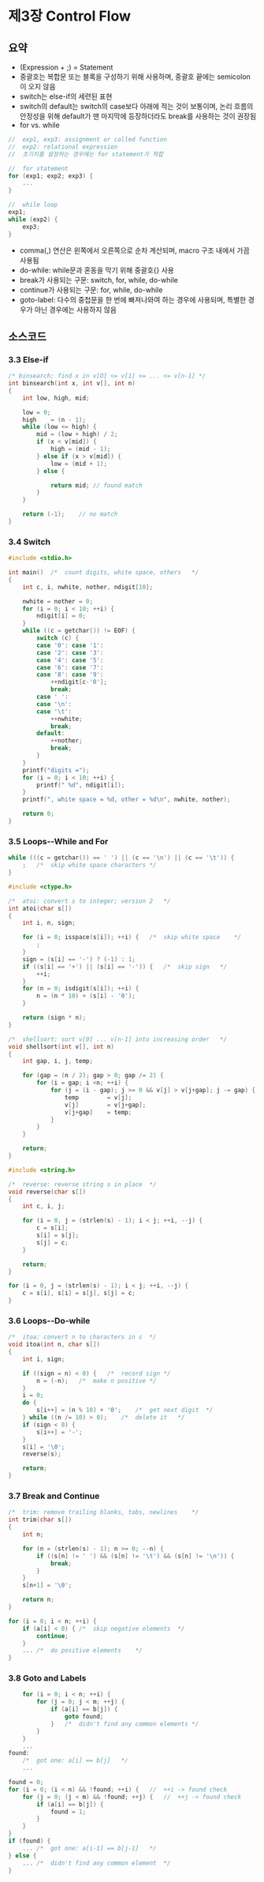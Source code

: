 # 제3장 Control Flow<br>

## 요약
* (Expression + ;) = Statement<br>
* 중괄호는 복합문 또는 블록을 구성하기 위해 사용하며, 중괄호 끝에는 semicolon이 오지 않음<br>
* switch는 else-if의 세련된 표현<br>
* switch의 default는 switch의 case보다 아래에 적는 것이 보통이며, 논리 흐름의 안정성을 위해 default가 맨 마지막에 등장하더라도 break를 사용하는 것이 권장됨<br>
* for vs. while<br>
```c
//	exp1, exp3: assignment or called function
//	exp2: relational expression
//	초기치를 설정하는 경우에는 for statement가 적합

//	for statement
for (exp1; exp2; exp3) {
	...
}

//	while loop
exp1;
while (exp2) {
	exp3;
}
```
* comma(,) 연산은 왼쪽에서 오른쪽으로 순차 계산되며, macro 구조 내에서 가끔 사용됨<br>
* do-while: while문과 혼동을 막기 위해 중괄호{} 사용<br>
* break가 사용되는 구문: switch, for, while, do-while<br>
* continue가 사용되는 구문: for, while, do-while<br>
* goto-label: 다수의 중첩문을 한 번에 빠져나와여 하는 경우에 사용되며, 특별한 경우가 아닌 경우에는 사용하지 않음<br>

## 소스코드
### 3.3 Else-if<br>
```c
/* binsearch: find x in v[O] <= v[1] <= ... <= v[n-1] */
int binsearch(int x, int v[], int n)
{
	int low, high, mid;

	low	= 0;
	high	= (n - 1);
	while (low <= high) {
		mid = (low + high) / 2;
		if (x < v[mid]) {
			high = (mid - 1);
		} else if (x > v[mid]) {
			low = (mid + 1);
		} else {

			return mid;	// found match
		}
	}

	return (-1);	// no match
}
```
### 3.4 Switch<br>
```c
#include <stdio.h>

int main()	/*	count digits, white space, others	*/
{
	int c, i, nwhite, nother, ndigit[10];

	nwhite = nother = 0;
	for (i = 0; i < 10; ++i) {
		ndigit[i] = 0;
	}
	while ((c = getchar()) != EOF) {
		switch (c) {
		case '0': case '1':
		case '2': case '3': 
		case '4': case '5':
		case '6': case '7':
		case '8': case '9':
			++ndigit[c-'0'];
			break;
		case ' ':
		case '\n':
		case '\t':
			++nwhite;
			break;
		default:
			++nother;
			break;
		}
	}
	printf("digits =");
	for (i = 0; i < 10; ++i) {
		printf(" %d", ndigit[i]);
	}
	printf(", white space = %d, other = %d\n", nwhite, nother);

	return 0;
}
```
### 3.5 Loops--While and For<br>
```c
while (((c = getchar()) == ' ') || (c == '\n') || (c == '\t')) {
	;	/*	skip white space characters	*/
}
```
```c
#include <ctype.h>

/*	atoi: convert s to integer; version 2	*/
int atoi(char s[])
{
	int i, n, sign;

	for (i = 0; isspace(s[i]); ++i) {	/*	skip white space	*/
		;
	}
	sign = (s[i] == '-') ? (-1) : 1;
	if ((s[i] == '+') || (s[i] == '-')) {	/*	skip sign	*/
		++i;
	}
	for (n = 0; isdigit(s[i]); ++i) {
		n = (n * 10) + (s[i] - '0');
	}

	return (sign * n);
}
```
```c
/*	shellsort: sort v[0] ... v[n-1] into increasing order	*/
void shellsort(int v[], int n)
{
	int gap, i, j, temp;

	for (gap = (n / 2); gap > 0; gap /= 2) {
		for (i = gap; i <n; ++i) {
			for (j = (i - gap); j >= 0 && v[j] > v[j+gap]; j -= gap) {
				temp		= v[j];
				v[j]		= v[j+gap];
				v[j+gap]	= temp;
			}
		}
	}

	return;
}
```
```c
#include <string.h>

/*	reverse: reverse string s in place	*/
void reverse(char s[])
{
	int c, i, j;

	for (i = 0, j = (strlen(s) - 1); i < j; ++i, --j) {
		c = s[i];
		s[i] = s[j];
		s[j] = c;
	}

	return;
}
```
```c
for (i = 0, j = (strlen(s) - 1); i < j; ++i, --j) {
	c = s[i], s[i] = s[j], s[j] = c;
}
```
### 3.6 Loops--Do-while<br>
```c
/*	itoa: convert n to characters in s	*/
void itoa(int n, char s[])
{
	int i, sign;

	if ((sign = n) < 0) {	/*	record sign	*/
		n = (-n);	/*	make n positive	*/
	}
	i = 0;
	do {
		s[i++] = (n % 10) + '0';	/*	get next digit	*/
	} while ((n /= 10) > 0);	/*	delete it	*/
	if (sign < 0) {
		s[i++] = '-';
	}
	s[i] = '\0';
	reverse(s);

	return;
}
```
### 3.7 Break and Continue<br>
```c
/*	trim: remove trailing blanks, tabs, newlines	*/
int trim(char s[])
{
	int n;

	for (n = (strlen(s) - 1); n >= 0; --n) {
		if ((s[n] != ' ') && (s[n] != '\t') && (s[n] != '\n')) {
			break;
		}
	}
	s[n+1] = '\0';

	return n;
}
```
```c
for (i = 0; i < n; ++i) {
	if (a[i] < 0) {	/*	skip negative elements	*/
		continue;
	}
	...	/*	do positive elements	*/
}
```
### 3.8 Goto and Labels<br>
```c
	for (i = 0; i < n; ++i) {
		for (j = 0; j < m; ++j) {
			if (a[i] == b[j]) {
				goto found;
			}	/*	didn't find any common elements	*/
		}
	}
	...
found:
	/*	got one: a[i] == b[j]	*/
	...
```
```c
found = 0;
for (i = 0; (i < n) && !found; ++i) {	//	++i -> found check
	for (j = 0; (j < m) && !found; ++j) {	//	++j -> found check
		if (a[i] == b[j]) {
			found = 1;
		}
	}
}
if (found) {
	...	/*	got one: a[i-1] == b[j-1]	*/
} else {
	...	/*	didn't find any common element	*/
}
```
